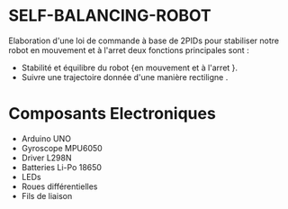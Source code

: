 # SELF-BALANCING-ROBOT
Elaboration d'une loi de commande à base de 2PIDs pour stabiliser notre robot en mouvement et à l'arret deux fonctions principales sont :
* Stabilité et équilibre du robot {en mouvement et à l'arret }.
* Suivre une trajectoire donnée d'une manière rectiligne .
# Composants Electroniques 
- Arduino UNO
- Gyroscope MPU6050
- Driver L298N
- Batteries Li-Po 18650 
- LEDs
- Roues différentielles
- Fils de liaison 
